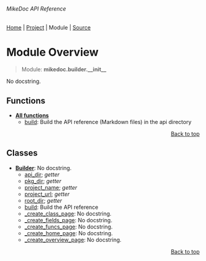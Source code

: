 ###### MikeDoc API Reference
[Home](/docs/api/README.md) | [Project](/README.md) | Module | [Source](/mikedoc/builder/__init__.py)

# Module Overview
> Module: **mikedoc.builder.\_\_init\_\_**

No docstring.

## Functions
- [**All functions**](/docs/api/modules/mikedoc/builder/__init__/funcs.md)
    - [build](/docs/api/modules/mikedoc/builder/__init__/funcs.md#build): Build the API reference (Markdown files) in the api directory

<p align="right"><a href="#mikedoc-api-reference">Back to top</a></p>

## Classes
- [**Builder**](/docs/api/modules/mikedoc/builder/__init__/class-Builder.md): No docstring.
    - [api\_dir](/docs/api/modules/mikedoc/builder/__init__/class-Builder.md#properties-table); _getter_
    - [pkg\_dir](/docs/api/modules/mikedoc/builder/__init__/class-Builder.md#properties-table); _getter_
    - [project\_name](/docs/api/modules/mikedoc/builder/__init__/class-Builder.md#properties-table); _getter_
    - [project\_url](/docs/api/modules/mikedoc/builder/__init__/class-Builder.md#properties-table); _getter_
    - [root\_dir](/docs/api/modules/mikedoc/builder/__init__/class-Builder.md#properties-table); _getter_
    - [build](/docs/api/modules/mikedoc/builder/__init__/class-Builder.md#build): Build the API reference
    - [\_create\_class\_page](/docs/api/modules/mikedoc/builder/__init__/class-Builder.md#_create_class_page): No docstring.
    - [\_create\_fields\_page](/docs/api/modules/mikedoc/builder/__init__/class-Builder.md#_create_fields_page): No docstring.
    - [\_create\_funcs\_page](/docs/api/modules/mikedoc/builder/__init__/class-Builder.md#_create_funcs_page): No docstring.
    - [\_create\_home\_page](/docs/api/modules/mikedoc/builder/__init__/class-Builder.md#_create_home_page): No docstring.
    - [\_create\_overview\_page](/docs/api/modules/mikedoc/builder/__init__/class-Builder.md#_create_overview_page): No docstring.

<p align="right"><a href="#mikedoc-api-reference">Back to top</a></p>

